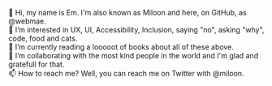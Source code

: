 👋 Hi, my name is Em. I'm also known as Miloon and here, on GitHub, as @webmae.    
👀 I’m interested in UX, UI, Accessibility, Inclusion, saying "no", asking "why", code, food and cats.    
🌱 I’m currently reading a looooot of books about all of these above.    
💞️ I’m collaborating with the most kind people in the world and I'm glad and gratefull for that.    
📫 How to reach me? Well, you can reach me on Twitter with @miloon.    

<!---
webmae/webmae is a ✨ special ✨ repository because its `README.md` (this file) appears on your GitHub profile.
You can click the Preview link to take a look at your changes.
--->
